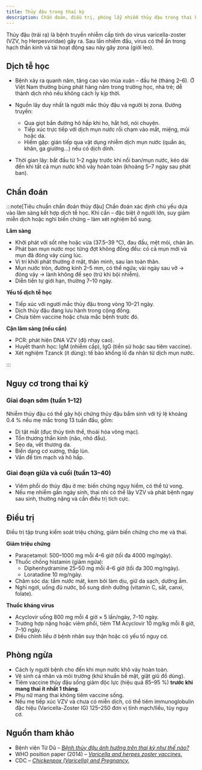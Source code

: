 ```yaml
---
title: Thủy đậu trong thai kỳ
description: Chẩn đoán, điều trị, phòng lẫy nhiễm thủy đậu trong thai kỳ.
---
```


Thủy đậu (trái rạ) là bệnh truyền nhiễm cấp tính do virus varicella-zoster (VZV, họ Herpesviridae) gây ra. Sau lần nhiễm đầu, virus có thể ẩn trong hạch thần kinh và tái hoạt động sau này gây zona (giời leo).

## Dịch tễ học

- Bệnh xảy ra quanh năm, tăng cao vào mùa xuân – đầu hè (tháng 2–6). Ở Việt Nam thường bùng phát hàng năm trong trường học, nhà trẻ; dễ thành dịch nhỏ nếu không cách ly kịp thời.

- Nguồn lây duy nhất là người mắc thủy đậu và người bị zona. Đường truyền:

  - Qua giọt bắn đường hô hấp khi ho, hắt hơi, nói chuyện.
  - Tiếp xúc trực tiếp với dịch mụn nước rồi chạm vào mắt, miệng, mũi hoặc da.
  - Hiếm gặp: gián tiếp qua vật dụng nhiễm dịch mụn nước (quần áo, khăn, ga giường...) nếu có dịch dính.

- Thời gian lây: bắt đầu từ 1–2 ngày trước khi nổi ban/mụn nước, kéo dài đến khi tất cả mụn nước khô vảy hoàn toàn (khoảng 5–7 ngày sau phát ban).

## Chẩn đoán

:::note[Tiêu chuẩn chẩn đoán thủy đậu]
Chẩn đoán xác định chủ yếu dựa vào lâm sàng kết hợp dịch tễ học. Khi cần – đặc biệt ở người lớn, suy giảm miễn dịch hoặc nghi biến chứng – làm xét nghiệm bổ sung.

**Lâm sàng**

- Khởi phát với sốt nhẹ hoặc vừa (37.5–39 °C), đau đầu, mệt mỏi, chán ăn.
- Phát ban mụn nước mọc từng đợt không đồng đều: có cả mụn mới và mụn đã đóng vảy cùng lúc.
- Vị trí khởi phát thường ở mặt, thân mình, sau lan toàn thân.
- Mụn nước tròn, đường kính 2–5 mm, có thể ngứa; vài ngày sau vỡ → đóng vảy → lành không để sẹo (trừ khi bội nhiễm).
- Diễn tiến tự giới hạn, thường 7–10 ngày.

**Yếu tố dịch tễ học**

- Tiếp xúc với người mắc thủy đậu trong vòng 10–21 ngày.
- Dịch thủy đậu đang lưu hành trong cộng đồng.
- Chưa tiêm vaccine hoặc chưa mắc bệnh trước đó.

**Cận lâm sàng (nếu cần)**

- PCR: phát hiện DNA VZV (độ nhạy cao).
- Huyết thanh học: IgM (nhiễm cấp), IgG (tiền sử hoặc sau tiêm vaccine).
- Xét nghiệm Tzanck (ít dùng): tế bào khổng lồ đa nhân từ dịch mụn nước.

:::

## Nguy cơ trong thai kỳ

### Giai đoạn sớm (tuần 1–12)

Nhiễm thủy đậu có thể gây hội chứng thủy đậu bẩm sinh với tỷ lệ khoảng 0.4 % nếu mẹ mắc trong 13 tuần đầu, gồm:

- Dị tật mắt (đục thủy tinh thể, thoái hóa võng mạc).
- Tổn thương thần kinh (não, nhỏ đầu).
- Sẹo da, vết thương da.
- Biến dạng cơ xương, thấp lùn.
- Vấn đề tim mạch và hô hấp.

### Giai đoạn giữa và cuối (tuần 13–40)

- Viêm phổi do thủy đậu ở mẹ: biến chứng nguy hiểm, có thể tử vong.
- Nếu mẹ nhiễm gần ngày sinh, thai nhi có thể lây VZV và phát bệnh ngay sau sinh, thường nặng và cần điều trị tích cực.

## Điều trị

Điều trị tập trung kiểm soát triệu chứng, giảm biến chứng cho mẹ và thai.

**Giảm triệu chứng**

- Paracetamol: 500–1000 mg mỗi 4–6 giờ (tối đa 4000 mg/ngày).
- Thuốc chống histamin (giảm ngứa):
  - Diphenhydramine 25–50 mg mỗi 4–6 giờ (tối đa 300 mg/ngày).
  - Loratadine 10 mg/ngày.
- Chăm sóc da: tắm nước mát, kem bôi làm dịu, giữ da sạch, dưỡng ẩm.
- Nghỉ ngơi, uống đủ nước, bổ sung dinh dưỡng (vitamin C, sắt, canxi, folate).

**Thuốc kháng virus**

- Acyclovir uống 800 mg mỗi 4 giờ × 5 lần/ngày, 7–10 ngày.
- Trường hợp nặng hoặc viêm phổi, tiêm TM Acyclovir 10 mg/kg mỗi 8 giờ, 7–10 ngày.
- Điều chỉnh liều ở bệnh nhân suy thận hoặc có yếu tố nguy cơ.

## Phòng ngừa

- Cách ly người bệnh cho đến khi mụn nước khô vảy hoàn toàn.
- Vệ sinh cá nhân và môi trường (khử khuẩn bề mặt, giặt giũ đồ dùng).
- Tiêm vaccine thủy đậu sống giảm độc lực (hiệu quả 85–95 %) **trước khi mang thai ít nhất 1 tháng**.
- Phụ nữ mang thai không tiêm vaccine sống.
- Nếu mẹ tiếp xúc VZV và chưa có miễn dịch, có thể tiêm immunoglobulin đặc hiệu (Varicella-Zoster IG) 125–250 đơn vị tĩnh mạch/liều, tùy nguy cơ.

## Nguồn tham khảo

- Bệnh viện Từ Dũ – [_Bệnh thủy đậu ảnh hưởng trên thai kỳ như thế nào?_](https://www.tudu.com.vn/vn/y-hoc-thuong-thuc/suc-khoe-phu-nu/lam-me-an-toan/cham-soc-ba-me-mang-thai/benh-thuy-dau-anh-huong-tren-thai-ky-nhu-the-nao/)
- WHO position paper (2014) – [_Varicella and herpes zoster vaccines._](https://www.who.int/publications/i/item/who-wer8925)
- CDC – [_Chickenpox (Varicella) and Pregnancy._](https://www.cdc.gov/pregnancy/infections-chickenpox.html)
